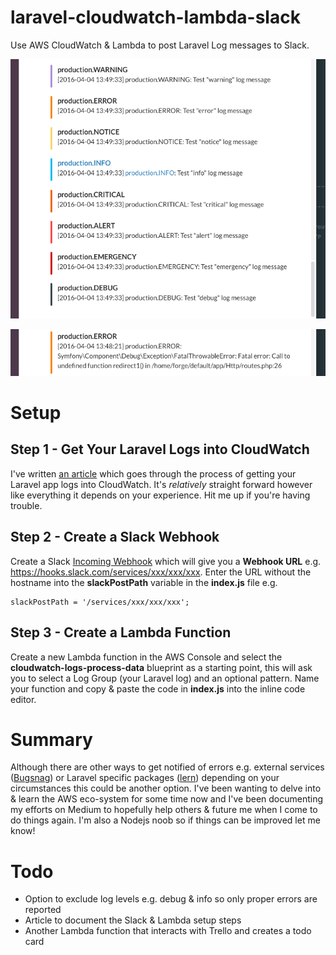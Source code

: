 # laravel-cloudwatch-lambda-slack
Use AWS CloudWatch &amp; Lambda to post Laravel Log messages to Slack.

![All Log Levels](screenshot-all-log-levels.png)

![Exception Info](screenshot-exception.png)

# Setup
## Step 1 - Get Your Laravel Logs into CloudWatch
I've written [an article](https://medium.com/@james_fairhurst/using-aws-cloudwatch-for-laravel-logs-on-forge-27590ee4fe33) which goes through the process of getting your Laravel app logs into CloudWatch. It's *relatively* straight forward however like everything it depends on your experience. Hit me up if you're having trouble.

## Step 2 - Create a Slack Webhook
Create a Slack [Incoming Webhook](https://api.slack.com/incoming-webhooks) which will give you a **Webhook URL** e.g. https://hooks.slack.com/services/xxx/xxx/xxx. Enter the URL without the hostname into the **slackPostPath** variable in the **index.js** file e.g.

```
slackPostPath = '/services/xxx/xxx/xxx';
```

## Step 3 - Create a Lambda Function
Create a new Lambda function in the AWS Console and select the **cloudwatch-logs-process-data** blueprint as a starting point, this will ask you to select a Log Group (your Laravel log) and an optional pattern. Name your function and copy & paste the code in **index.js** into the inline code editor.

# Summary
Although there are other ways to get notified of errors e.g. external services ([Bugsnag](https://bugsnag.com/)) or Laravel specific packages ([lern](https://github.com/tylercd100/lern)) depending on your circumstances this could be another option. I've been wanting to delve into & learn the AWS eco-system for some time now and I've been documenting my efforts on Medium to hopefully help others & future me when I come to do things again. I'm also a Nodejs noob so if things can be improved let me know!

# Todo
* Option to exclude log levels e.g. debug & info so only proper errors are reported
* Article to document the Slack & Lambda setup steps
* Another Lambda function that interacts with Trello and creates a todo card